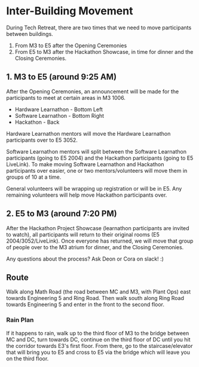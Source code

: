 # Inter-Building Movement

During Tech Retreat, there are two times that we need to move participants between buildings. 

1. From M3 to E5 after the Opening Ceremonies
2. From E5 to M3 after the Hackathon Showcase, in time for dinner and the Closing Ceremonies. 

## 1. M3 to E5 (around 9:25 AM)
After the Opening Ceremonies, an announcement will be made for the participants to meet at certain areas in M3 1006.
* Hardware Learnathon - Bottom Left
* Software Learnathon - Bottom Right
* Hackathon - Back

Hardware Learnathon mentors will move the Hardware Learnathon participants over to E5 3052.

Software Learnathon mentors will split between the Software Learnathon participants (going to E5 2004) and the Hackathon participants (going to E5 LiveLink).
To make moving Software Learnathon and Hackathon participants over easier, one or two mentors/volunteers will move them in groups of 10 at a time. 

General volunteers will be wrapping up registration or will be in E5. Any remaining volunteers will help move Hackathon participants over. 

## 2. E5 to M3 (around 7:20 PM)
After the Hackathon Project Showcase (learnathon participants are invited to watch), all participants will return to their original rooms (E5 2004/3052/LiveLink).
Once everyone has returned, we will move that group of people over to the M3 atrium for dinner, and the Closing Ceremonies.

Any questions about the process? Ask Deon or Cora on slack! :)

## Route
Walk along Math Road (the road between MC and M3, with Plant Ops) east towards Engineering 5 and Ring Road.
Then walk south along Ring Road towards Engineering 5 and enter in the front to the second floor.

### Rain Plan
If it happens to rain, walk up to the third floor of M3 to the bridge between MC and DC, turn towards DC, continue on the third floor of DC until
you hit the corridor towards E3's first floor. From there, go to the staircase/elevator that will bring you to E5 and cross to E5 via the bridge
which will leave you on the third floor. 